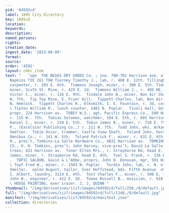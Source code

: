 ```yaml
---
pid: '04592cd'
label: 1895 City Directory
key: 1895cd
location: 
keywords: 
description: 
named_persons: 
rights: 
creation_date: 
ingest_date: '2023-08-09'
format: 
source: 
order: '4592'
layout: cmhc_item
text: "   ‘ope  THE BEGGS DRY GOODS Co. ; ino. 700-702 Harrison ave. alle Linens and
  Napkins TIE 261 TOW Tierney Timothy J., lab, r. 408 E. 12th. Tillinghast William,
  carpenter, r. 203 E. 6th.  Timmons Joseph, miner, r. 300 E. 5th. Timmons Peter J.,
  miner, Sixth St. Mine, r. 429 E. 2d.  Timmons William J., r. 405 HE. 5th.  Timson
  Victor C., miner, r. 116 E. 9th.  Tindale John B., miner, Bon Air Shaft, r. 185
  W. 7th.  Tip Top Mine, E. Fryer Hill.  Tippett Charles, lab, Bon Air Shaft, r. 806
  N. Hemlock.  Tippett Charles H., blksmith, I. E. Fountain, r. 3d, cor. Hem- lock.
  \ Tipton William M., lunch counter, 1401 N. Poplar.  Tivoli Hall, Gottlieb Mack,
  propr, 224 Harrison av.  TOBEY W.5., agt, Pacific Express Co., 500 Harrison av,
  r. 115 W.. 7th.  Tobias Solomon, watchmkr, 104 E. 5th, r. 601 Harrison av.  Tobin
  Daniel C., miner, r. 210 E. 5th.  Tobin James B., miner, r. 710 E. 7th.  Tobin Thomas
  P., (Excelsior Publishing Co.,) r. 211 W. 7th.  Todd John, wks. Arkansas Valley
  Smelter.  Tokie Oscar, trammer, Castle View Shaft.  Toland John, hostler, Leadville
  Omnibus Co., r. 141 W. 5th.  Toland Patrick F., miner, r. 631 E. 4th.  Tomkins Henry
  H., pres’t, Tomkins-La Salle Hardware Co., 4831 Harrison av.  TOMKINS-LA SALLE HARDWARE
  CO., H. H. Tomkins, pres’t; John Harvey, vice-pres’t; David La Salle, sec’y and
  treas; 431 Harrison av.  Toner Ellen Mrs., r. Strayhorse Rd, head E. 4th.  Toner
  James, miner, r. Strayborse Rd, head E. 4th.  Tool S. Frank, r. 136 W. Chestnut.
  .  TOPIC SALOON, Gavin & L’Abbe, proprs, John D. Donovan, mgr, 501 Harrison av.
  \ Topf Fred W., miner, r. 1503 N. Poplar.  Tordin John, lab, r. N. of Bi-Metallic
  Smelter.  oalen August, tailor, Iver Hoffstead, bds. Fifth Avenue  otel.  Torsell
  I. Albert, laundry, 3114 E. 4th.  Tost Charles F., miner, r. 508 E. 10th.  Towers
  John W., engineer, r. 422 E. 3d.  Towne Russell B., musician, r. 618 W. Chestnut.
  \ HOUSE PAINTING, exer srazer. J, J, QUINN "
thumbnail: "/img/derivatives/iiif/images/04592cd/full/250,/0/default.jpg"
full: "/img/derivatives/iiif/images/04592cd/full/1140,/0/default.jpg"
manifest: "/img/derivatives/iiif/04592cd/manifest.json"
collection: directories
---
```

